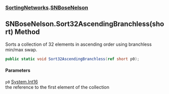 ### [SortingNetworks](./SortingNetworks.md 'SortingNetworks').[SNBoseNelson](./SortingNetworks-SNBoseNelson.md 'SortingNetworks.SNBoseNelson')
## SNBoseNelson.Sort32AscendingBranchless(short) Method
Sorts a collection of 32 elements in ascending order using branchless min/max swap.  
```csharp
public static void Sort32AscendingBranchless(ref short p0);
```
#### Parameters
<a name='SortingNetworks-SNBoseNelson-Sort32AscendingBranchless(short)-p0'></a>
`p0` [System.Int16](https://docs.microsoft.com/en-us/dotnet/api/System.Int16 'System.Int16')  
the reference to the first element of the collection  
  
